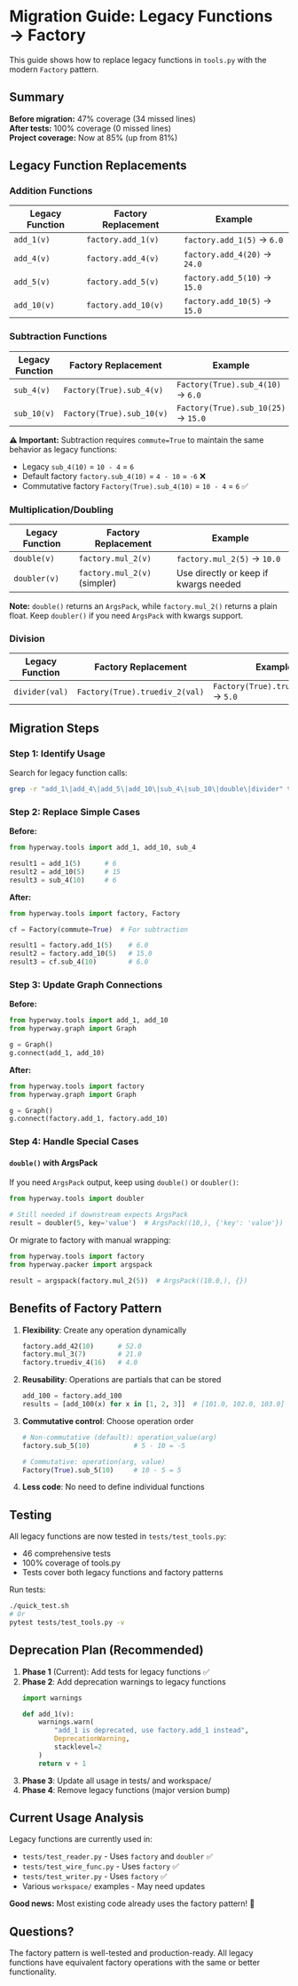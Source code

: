 # Migration Guide: Legacy Functions → Factory

This guide shows how to replace legacy functions in `tools.py` with the modern `Factory` pattern.

## Summary

**Before migration:** 47% coverage (34 missed lines)  
**After tests:** 100% coverage (0 missed lines)  
**Project coverage:** Now at 85% (up from 81%)

## Legacy Function Replacements

### Addition Functions

| Legacy Function | Factory Replacement | Example |
|----------------|---------------------|---------|
| `add_1(v)` | `factory.add_1(v)` | `factory.add_1(5)` → `6.0` |
| `add_4(v)` | `factory.add_4(v)` | `factory.add_4(20)` → `24.0` |
| `add_5(v)` | `factory.add_5(v)` | `factory.add_5(10)` → `15.0` |
| `add_10(v)` | `factory.add_10(v)` | `factory.add_10(5)` → `15.0` |

### Subtraction Functions

| Legacy Function | Factory Replacement | Example |
|----------------|---------------------|---------|
| `sub_4(v)` | `Factory(True).sub_4(v)` | `Factory(True).sub_4(10)` → `6.0` |
| `sub_10(v)` | `Factory(True).sub_10(v)` | `Factory(True).sub_10(25)` → `15.0` |

**⚠️ Important:** Subtraction requires `commute=True` to maintain the same behavior as legacy functions:
- Legacy `sub_4(10)` = `10 - 4` = `6`
- Default factory `factory.sub_4(10)` = `4 - 10` = `-6` ❌
- Commutative factory `Factory(True).sub_4(10)` = `10 - 4` = `6` ✅

### Multiplication/Doubling

| Legacy Function | Factory Replacement | Example |
|----------------|---------------------|---------|
| `double(v)` | `factory.mul_2(v)` | `factory.mul_2(5)` → `10.0` |
| `doubler(v)` | `factory.mul_2(v)` (simpler) | Use directly or keep if kwargs needed |

**Note:** `double()` returns an `ArgsPack`, while `factory.mul_2()` returns a plain float. Keep `doubler()` if you need `ArgsPack` with kwargs support.

### Division

| Legacy Function | Factory Replacement | Example |
|----------------|---------------------|---------|
| `divider(val)` | `Factory(True).truediv_2(val)` | `Factory(True).truediv_2(10)` → `5.0` |

## Migration Steps

### Step 1: Identify Usage

Search for legacy function calls:
```bash
grep -r "add_1\|add_4\|add_5\|add_10\|sub_4\|sub_10\|double\|divider" tests/ workspace/
```

### Step 2: Replace Simple Cases

**Before:**
```python
from hyperway.tools import add_1, add_10, sub_4

result1 = add_1(5)      # 6
result2 = add_10(5)     # 15
result3 = sub_4(10)     # 6
```

**After:**
```python
from hyperway.tools import factory, Factory

cf = Factory(commute=True)  # For subtraction

result1 = factory.add_1(5)    # 6.0
result2 = factory.add_10(5)   # 15.0
result3 = cf.sub_4(10)        # 6.0
```

### Step 3: Update Graph Connections

**Before:**
```python
from hyperway.tools import add_1, add_10
from hyperway.graph import Graph

g = Graph()
g.connect(add_1, add_10)
```

**After:**
```python
from hyperway.tools import factory
from hyperway.graph import Graph

g = Graph()
g.connect(factory.add_1, factory.add_10)
```

### Step 4: Handle Special Cases

#### `double()` with ArgsPack

If you need `ArgsPack` output, keep using `double()` or `doubler()`:
```python
from hyperway.tools import doubler

# Still needed if downstream expects ArgsPack
result = doubler(5, key='value')  # ArgsPack((10,), {'key': 'value'})
```

Or migrate to factory with manual wrapping:
```python
from hyperway.tools import factory
from hyperway.packer import argspack

result = argspack(factory.mul_2(5))  # ArgsPack((10.0,), {})
```

## Benefits of Factory Pattern

1. **Flexibility**: Create any operation dynamically
   ```python
   factory.add_42(10)      # 52.0
   factory.mul_3(7)        # 21.0
   factory.truediv_4(16)   # 4.0
   ```

2. **Reusability**: Operations are partials that can be stored
   ```python
   add_100 = factory.add_100
   results = [add_100(x) for x in [1, 2, 3]]  # [101.0, 102.0, 103.0]
   ```

3. **Commutative control**: Choose operation order
   ```python
   # Non-commutative (default): operation_value(arg)
   factory.sub_5(10)           # 5 - 10 = -5
   
   # Commutative: operation(arg, value)
   Factory(True).sub_5(10)     # 10 - 5 = 5
   ```

4. **Less code**: No need to define individual functions

## Testing

All legacy functions are now tested in `tests/test_tools.py`:
- 46 comprehensive tests
- 100% coverage of tools.py
- Tests cover both legacy functions and factory patterns

Run tests:
```bash
./quick_test.sh
# Or
pytest tests/test_tools.py -v
```

## Deprecation Plan (Recommended)

1. **Phase 1** (Current): Add tests for legacy functions ✅
2. **Phase 2**: Add deprecation warnings to legacy functions
   ```python
   import warnings
   
   def add_1(v):
       warnings.warn(
           "add_1 is deprecated, use factory.add_1 instead",
           DeprecationWarning,
           stacklevel=2
       )
       return v + 1
   ```
3. **Phase 3**: Update all usage in tests/ and workspace/
4. **Phase 4**: Remove legacy functions (major version bump)

## Current Usage Analysis

Legacy functions are currently used in:
- `tests/test_reader.py` - Uses `factory` and `doubler` ✅
- `tests/test_wire_func.py` - Uses `factory` ✅
- `tests/test_writer.py` - Uses `factory` ✅
- Various `workspace/` examples - May need updates

**Good news:** Most existing code already uses the factory pattern! 🎉

## Questions?

The factory pattern is well-tested and production-ready. All legacy functions have equivalent factory operations with the same or better functionality.
